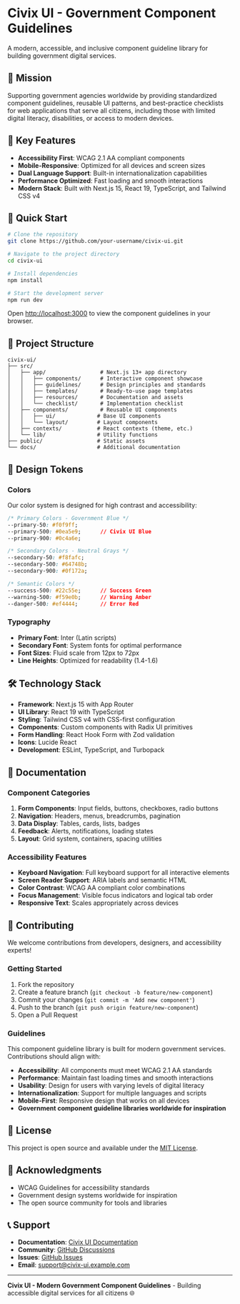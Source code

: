 # Civix UI - Government Component Guidelines

A modern, accessible, and inclusive component guideline library for building government digital services.

## 🎯 Mission

Supporting government agencies worldwide by providing standardized component guidelines, reusable UI patterns, and best-practice checklists for web applications that serve all citizens, including those with
limited digital literacy, disabilities, or access to modern devices.

## 🌟 Key Features

- **Accessibility First**: WCAG 2.1 AA compliant components
- **Mobile-Responsive**: Optimized for all devices and screen sizes  
- **Dual Language Support**: Built-in internationalization capabilities
- **Performance Optimized**: Fast loading and smooth interactions
- **Modern Stack**: Built with Next.js 15, React 19, TypeScript, and Tailwind CSS v4

## 🚀 Quick Start

```bash
# Clone the repository
git clone https://github.com/your-username/civix-ui.git

# Navigate to the project directory
cd civix-ui

# Install dependencies
npm install

# Start the development server
npm run dev
```

Open [http://localhost:3000](http://localhost:3000) to view the component guidelines in your browser.

## 📁 Project Structure

```
civix-ui/
├── src/
│   ├── app/                 # Next.js 13+ app directory
│   │   ├── components/      # Interactive component showcase
│   │   ├── guidelines/      # Design principles and standards
│   │   ├── templates/       # Ready-to-use page templates
│   │   ├── resources/       # Documentation and assets
│   │   └── checklist/       # Implementation checklist
│   ├── components/          # Reusable UI components
│   │   ├── ui/             # Base UI components
│   │   └── layout/         # Layout components
│   ├── contexts/           # React contexts (theme, etc.)
│   └── lib/                # Utility functions
├── public/                 # Static assets
└── docs/                   # Additional documentation
```

## 🎨 Design Tokens

### Colors

Our color system is designed for high contrast and accessibility:

```css
/* Primary Colors - Government Blue */
--primary-50: #f0f9ff;
--primary-500: #0ea5e9;      // Civix UI Blue
--primary-900: #0c4a6e;

/* Secondary Colors - Neutral Grays */
--secondary-50: #f8fafc;
--secondary-500: #64748b;
--secondary-900: #0f172a;

/* Semantic Colors */
--success-500: #22c55e;      // Success Green
--warning-500: #f59e0b;      // Warning Amber  
--danger-500: #ef4444;       // Error Red
```

### Typography

- **Primary Font**: Inter (Latin scripts)
- **Secondary Font**: System fonts for optimal performance
- **Font Sizes**: Fluid scale from 12px to 72px
- **Line Heights**: Optimized for readability (1.4-1.6)

## 🛠️ Technology Stack

- **Framework**: Next.js 15 with App Router
- **UI Library**: React 19 with TypeScript
- **Styling**: Tailwind CSS v4 with CSS-first configuration
- **Components**: Custom components with Radix UI primitives
- **Form Handling**: React Hook Form with Zod validation
- **Icons**: Lucide React
- **Development**: ESLint, TypeScript, and Turbopack

## 📖 Documentation

### Component Categories

1. **Form Components**: Input fields, buttons, checkboxes, radio buttons
2. **Navigation**: Headers, menus, breadcrumbs, pagination
3. **Data Display**: Tables, cards, lists, badges
4. **Feedback**: Alerts, notifications, loading states
5. **Layout**: Grid system, containers, spacing utilities

### Accessibility Features

- **Keyboard Navigation**: Full keyboard support for all interactive elements
- **Screen Reader Support**: ARIA labels and semantic HTML
- **Color Contrast**: WCAG AA compliant color combinations
- **Focus Management**: Visible focus indicators and logical tab order
- **Responsive Text**: Scales appropriately across devices

## 🤝 Contributing

We welcome contributions from developers, designers, and accessibility experts! 

### Getting Started

1. Fork the repository
2. Create a feature branch (`git checkout -b feature/new-component`)
3. Commit your changes (`git commit -m 'Add new component'`)
4. Push to the branch (`git push origin feature/new-component`)
5. Open a Pull Request

### Guidelines

This component guideline library is built for modern government services. Contributions should align with:

- **Accessibility**: All components must meet WCAG 2.1 AA standards
- **Performance**: Maintain fast loading times and smooth interactions
- **Usability**: Design for users with varying levels of digital literacy
- **Internationalization**: Support for multiple languages and scripts
- **Mobile-First**: Responsive design that works on all devices
- **Government component guideline libraries worldwide for inspiration**

## 📝 License

This project is open source and available under the [MIT License](LICENSE).

## 🙏 Acknowledgments

- WCAG Guidelines for accessibility standards
- Government design systems worldwide for inspiration
- The open source community for tools and libraries

## 📞 Support

- **Documentation**: [Civix UI Documentation](https://civix-ui.example.com)
- **Community**: [GitHub Discussions](https://github.com/your-username/civix-ui/discussions)
- **Issues**: [GitHub Issues](https://github.com/your-username/civix-ui/issues)
- **Email**: support@civix-ui.example.com

---

**Civix UI - Modern Government Component Guidelines** - Building accessible digital services for all citizens 🌐

